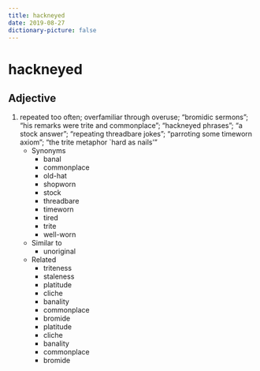 ```yaml
---
title: hackneyed
date: 2019-08-27
dictionary-picture: false
---
```


# hackneyed


## Adjective

1. repeated too often; overfamiliar through overuse; “bromidic sermons”; “his remarks were trite and commonplace”; “hackneyed phrases”; “a stock answer”; “repeating threadbare jokes”; “parroting some timeworn axiom”; “the trite metaphor `hard as nails’”
	- Synonyms
		- banal
		- commonplace
		- old-hat
		- shopworn
		- stock
		- threadbare
		- timeworn
		- tired
		- trite
		- well-worn
	- Similar to
		- unoriginal
	- Related
		- triteness
		- staleness
		- platitude
		- cliche
		- banality
		- commonplace
		- bromide
		- platitude
		- cliche
		- banality
		- commonplace
		- bromide